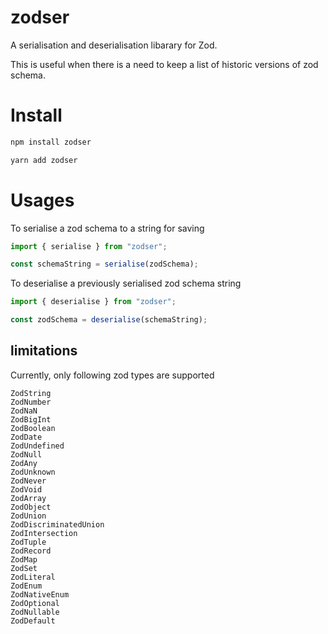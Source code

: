 # zodser

A serialisation and deserialisation libarary for Zod.

This is useful when there is a need to keep a list of historic versions of zod schema.

# Install

```bash
npm install zodser
```

```bash
yarn add zodser
```

# Usages

To serialise a zod schema to a string for saving
```js
import { serialise } from "zodser";

const schemaString = serialise(zodSchema);
```

To deserialise a previously serialised zod schema string
```js
import { deserialise } from "zodser";

const zodSchema = deserialise(schemaString);
```

## limitations

Currently, only following zod types are supported

```
ZodString
ZodNumber
ZodNaN
ZodBigInt
ZodBoolean
ZodDate
ZodUndefined
ZodNull
ZodAny
ZodUnknown
ZodNever
ZodVoid
ZodArray
ZodObject
ZodUnion
ZodDiscriminatedUnion
ZodIntersection
ZodTuple
ZodRecord
ZodMap
ZodSet
ZodLiteral
ZodEnum
ZodNativeEnum
ZodOptional
ZodNullable
ZodDefault
```
